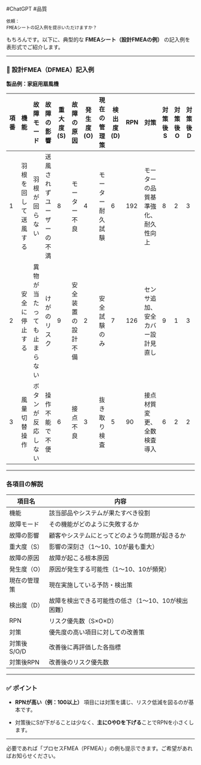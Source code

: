 #ChatGPT #品質 

```
依頼：
FMEAシートの記入例を提示いただけますか？
```

もちろんです。以下に、典型的な **FMEAシート（設計FMEAの例）** の記入例を表形式でご紹介します。

---

### 🔧 設計FMEA（DFMEA）記入例

**製品例：家庭用扇風機**

|項番|機能|故障モード|故障の影響|重大度 (S)|故障の原因|発生度 (O)|現在の管理策|検出度 (D)|RPN|対策|対策後S|対策後O|対策後D|対策後RPN|
|---|---|---|---|---|---|---|---|---|---|---|---|---|---|---|
|1|羽根を回して送風する|羽根が回らない|送風されずユーザーの不満|8|モーター不良|4|モーター耐久試験|6|192|モーターの品質基準強化、耐久性向上|8|2|3|48|
|2|安全に停止する|異物が当たっても止まらない|けがのリスク|9|安全装置の設計不備|2|安全試験のみ|7|126|センサ追加、安全カバー設計見直し|9|1|3|27|
|3|風量切替操作|ボタンが反応しない|操作不能で不便|6|接点不良|3|抜き取り検査|5|90|接点材質変更、全数検査導入|6|2|2|24|

---

### 各項目の解説

|項目名|内容|
|---|---|
|機能|該当部品やシステムが果たすべき役割|
|故障モード|その機能がどのように失敗するか|
|故障の影響|顧客やシステムにとってどのような問題が起きるか|
|重大度（S）|影響の深刻さ（1〜10、10が最も重大）|
|故障の原因|故障が起こる根本原因|
|発生度（O）|原因が発生する可能性（1〜10、10が頻発）|
|現在の管理策|現在実施している予防・検出策|
|検出度（D）|故障を検出できる可能性の低さ（1〜10、10が検出困難）|
|RPN|リスク優先数（S×O×D）|
|対策|優先度の高い項目に対しての改善策|
|対策後S/O/D|改善後に再評価した各指標|
|対策後RPN|改善後のリスク優先数|

---

### ✅ ポイント

- **RPNが高い（例：100以上）** 項目には対策を講じ、リスク低減を図るのが基本です。
    
- 対策後にSが下がることは少なく、**主にOやDを下げる**ことでRPNを小さくします。
    

---

必要であれば「プロセスFMEA（PFMEA）」の例も提示できます。ご希望があればお知らせください。